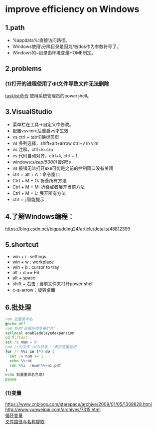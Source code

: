 # improve efficiency on Windows

## 1.path

+ %appdata%:直接访问路径。
+ Windows使用\分隔目录是因为/被dos作为参数符号了。
+ Windows的~目录由环境变量HOME制定。

## 2.problems

### (1)打开的进程使用了dll文件导致文件无法删除

[tasklist命令](http://tech.sina.com.cn/s/s/2008-11-27/16192609051.shtml)
使用系统管理员的powershell。

## 3.VisualStudio

+ 菜单栏在工具->自定义中修改。
+ 配置vsvimrc后重启vs才生效
+ vs ctrl + tab切换标签页
+ vs 多列选择，shift+alt+arrow  ctrl+v in vim
+ vs 注释，ctrl+k+c/u
+ vs 代码自动对齐，ctrl+k, ctrl + f
+ windows:_sleep(5000)暂停5s_
+ vs 报错无法打开exe可能是之前的控制窗口没有关闭
+ ctrl + alt + A：命令窗口
+ Ctrl + M + O: 折叠所有方法
+ Ctrl + M + M: 折叠或者展开当前方法
+ Ctrl + M + L:  展开所有方法
+ ctrl + j:智能提示

## 4.了解Windows编程：

<https://blog.csdn.net/bigpudding24/article/details/48812399>

## 5.shortcut

+ win + i : settings
+ win + w : workplace
+ win + b : cursor to tray
+ alt + d == F6
+ alt + space
+ shift + 右击 : 当前文件夹打开power shell
+ c-a-arrow：旋转桌面

## 6.批处理

```bat
rem 批量重命名
@echo off
rem 启用"延缓环境变量扩充"
setlocal enabledelayedexpansion
cd f:/test
set /a num = 0
rem /r为文件 /d为目录 !!表示变量延迟
for /r %%i in (*) do (
  set /a num += 1
  echo %%~ni
  ren %%i  !num!%%~ni.pdf
)
echo 批量重命名完成!
pause
```

### (1)变量  

<https://www.cnblogs.com/starspace/archive/2009/01/05/1368828.html>  
<http://www.yunweipai.com/archives/7315.html>  
[循环变量](https://blog.csdn.net/u010161379/article/details/50956652)  
[文件路径与名称提取](https://blog.csdn.net/gdp12315_gu/article/details/51322391)